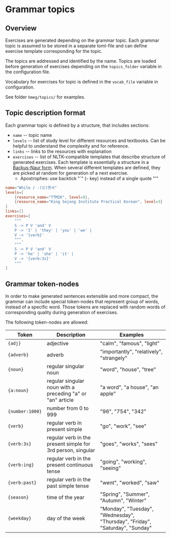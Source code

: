 # Grammar topics

## Overview

Exercises are generated depending on the grammar topic. Each grammar topic is assumed to be stored in
a separate toml-file and can define exercise template corresponding for the topic.

The topics are addressed and identified by the name.
Topics are loaded before generation of exercises depending on the `topics_folder` variable in the configuration file.

Vocabulary for exercises for topic is defined in the `vocab_file` variable in configuration.

See folder `hmeg/topics/` for examples.

## Topic description format

Each grammar topic is defined by a structure, that includes sections:
* `name` -- topic name
* `levels` -- list of study level for different resources and textbooks. Can be helpful to understand the complexity and for reference.
* `links` -- links to the resources with explanation
* `exercises` -- list of NLTK-compatible templates that describe structure of generated exercises.
    Each template is essentially a structure in a [Backus-Naur form](https://en.wikipedia.org/wiki/Backus%E2%80%93Naur_form). 
    When several different templates are defined, they are picked at random for generation of a next exercise.
    * Apostrophes: use backtick "\`" (`~` key) instead of a single quote "'" 

```toml
name="While / -(으)면서"
levels=[
    {resource_name="TTMIK", level=9},
    {resource_name="King Sejong Institute Practical Korean", level=3}
]
links=[]
exercises=[
    """
    S -> P V 'and' V
    P -> 'I' | 'they' | 'you' | 'we' |
    V -> '{verb}'
    """,
    """
    S -> P V 'and' V
    P -> 'he' | 'she' | 'it' |
    V -> '{verb:3s}'
    """
]
```

## Grammar token-nodes

In order to make generated sentences extensible and more compact, the grammar can include special token-nodes
that represent group of words, instead of a specific word. Those tokens are replaced with random words of
corresponding quality during generation of exercises.

The following token-nodes are allowed:

| Token           | Description                                                 | Examples                                                                     |
|-----------------|-------------------------------------------------------------|------------------------------------------------------------------------------|
| `{adj}`         | adjective                                                   | "calm", "famous", "light"                                                    |
| `{adverb}`      | adverb                                                      | "importantly", "relatively", "strangely"                                     |
| `{noun}`        | regular singular noun                                       | "word", "house", "tree"                                                      |
| `{a:noun}`      | regular singular noun with a preceding "a" or "an" article  | "a word", "a house", "an apple"                                              |
| `{number:1000}` | number from 0 to 999                                        | "96", "754", "342"                                                           |
| `{verb}`        | regular verb in present simple                              | "go", "work", "see"                                                          |
| `{verb:3s}`     | regular verb in the present simple for 3rd person, singular | "goes", "works", "sees"                                                      |
| `{verb:ing}`    | regular verb in the present continuous tense                | "going", "working", "seeing"                                                 |
| `{verb:past}`   | regular verb in the past simple tense                       | "went", "worked", "saw"                                                      |
| `{season}`      | time of the year                                            | "Spring", "Summer", "Autumn", "Winter"                                       |
| `{weekday}`     | day of the week                                             | "Monday", "Tuesday", "Wednesday", "Thursday", "Friday", "Saturday", "Sunday" |
